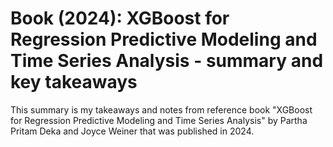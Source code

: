 # Book (2024): XGBoost for Regression Predictive Modeling and Time Series Analysis - summary and key takeaways


This summary is my takeaways and notes from reference book "XGBoost for Regression Predictive Modeling and Time Series Analysis" by Partha Pritam Deka and Joyce Weiner that was published in 2024.


